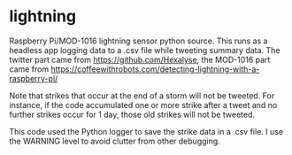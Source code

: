 # lightning
Raspberry Pi/MOD-1016 lightning sensor python source.  This runs as a headless app logging data to a .csv file while tweeting summary data.  The twitter part came from https://github.com/Hexalyse, the MOD-1016 part came from https://coffeewithrobots.com/detecting-lightning-with-a-raspberry-pi/

Note that strikes that occur at the end of a storm will not be tweeted. For instance, if the code accumulated one or more strike after a tweet and no further strikes occur for 1 day, those old strikes will not be tweeted.

This code used the Python logger to save the strike data in a .csv file.  I use the WARNING level to avoid clutter from other debugging.  
